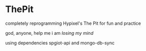 # ThePit
completely reprogramming Hypixel's The Pit for fun and practice

god, anyone, help me
i am *losing my mind*

using dependencies spgiot-api and mongo-db-sync